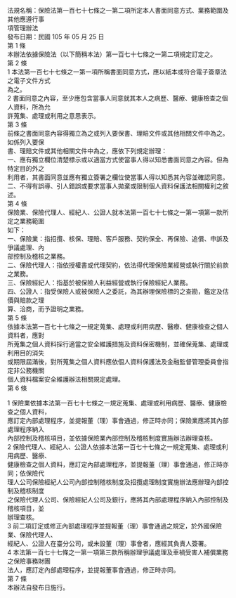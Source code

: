 法規名稱：保險法第一百七十七條之一第二項所定本人書面同意方式、業務範圍及其他應遵行事  
項管理辦法  
發布日期：民國 105 年 05 月 25 日  
第 1 條  
本辦法依據保險法（以下簡稱本法）第一百七十七條之一第二項規定訂定之。  
第 2 條  
1 本法第一百七十七條之一第一項所稱書面同意方式，應以紙本或符合電子簽章法之電子文件方式  
為之。  
2 書面同意之內容，至少應包含當事人同意就其本人之病歷、醫療、健康檢查之個人資料，所為允  
許蒐集、處理或利用之意思表示。  
第 3 條  
前條之書面同意內容得獨立為之或列入要保書、理賠文件或其他相關文件中為之。如係列入要保  
書、理賠文件或其他相關文件中為之，應依下列規定辦理：  
一、應有獨立欄位清楚標示或以適當方式使當事人得以知悉書面同意之內容。但為特定目的外之  
利用者，其書面同意並應有獨立簽署之欄位使當事人得以知悉其內容並確認同意。  
二、不得有誤導、引人錯誤或要求當事人拋棄或限制個人資料保護法相關權利之敘述。  
第 4 條  
保險業、保險代理人、經紀人、公證人就本法第一百七十七條之一第一項第一款所定之業務範圍  
如下：  
一、保險業：指招攬、核保、理賠、客戶服務、契約保全、再保險、追償、申訴及爭議處理、內  
部控制及稽核之業務。  
二、保險代理人：指依授權書或代理契約，依法得代理保險業經營或執行關於前款之業務。  
三、保險經紀人：指基於被保險人利益經營或執行保險經紀人業務。  
四、公證人：指受保險人或被保險人之委託，為其辦理保險標的之查勘，鑑定及估價與賠款之理  
算、洽商，而予證明之業務。  
第 5 條  
依據本法第一百七十七條之一規定蒐集、處理或利用病歷、醫療、健康檢查之個人資料者，應對  
所蒐集之個人資料採行適當之安全維護措施及資料保密機制，並確保蒐集、處理或利用目的消失  
或期限屆滿後，對所蒐集之個人資料應依個人資料保護法及金融監督管理委員會指定非公務機關  
個人資料檔案安全維護辦法相關規定處理。  
第 6 條  


1 保險業依據本法第一百七十七條之一規定蒐集、處理或利用病歷、醫療、健康檢查之個人資料，  
應訂定內部處理程序，並提報董（理）事會通過，修正時亦同；保險業應將其內部處理程序納入  
內部控制及稽核項目，並依據保險業內部控制及稽核制度實施辦法辦理查核。  
2 保險代理人、經紀人、公證人依據本法第一百七十七條之一規定蒐集、處理或利用病歷、醫療、  
健康檢查之個人資料，應訂定內部處理程序，並提報董（理）事會通過，修正時亦同；依保險代  
理人公司保險經紀人公司內部控制稽核制度及招攬處理制度實施辦法應辦理內部控制及稽核制度  
之保險代理人公司、保險經紀人公司及銀行，應將其內部處理程序納入內部控制及稽核項目，並  
辦理查核。  
3 前二項訂定或修正內部處理程序並提報董（理）事會通過之規定，於外國保險業、保險代理人、  
經紀人、公證人在臺分公司，或未設董（理）事會者，應經其負責人簽署。  
4 本法第一百七十七條之一第一項第三款所稱辦理爭議處理及車禍受害人補償業務之保險事務財團  
法人，應訂定內部處理程序，並提報董事會通過，修正時亦同。  
第 7 條  
本辦法自發布日施行。  


